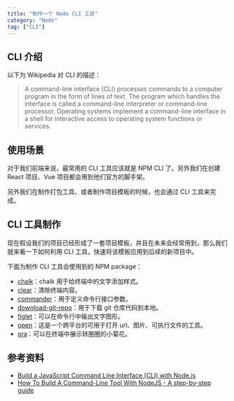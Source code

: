 ```yaml
---
title: "制作一个 Node CLI 工具"
category: "Node"
tag: ["CLI"]
---
```


## CLI 介绍

以下为 Wikipedia 对 CLI 的描述：

> A command-line interface (CLI) processes commands to a computer program in the form of lines of text. The program which handles the interface is called a command-line interpreter or command-line processor. Operating systems implement a command-line interface in a shell for interactive access to operating system functions or services.

## 使用场景

对于我们前端来说，最常用的 CLI 工具应该就是 NPM CLI 了。另外我们在创建 React 项目、Vue 项目都会用到他们官方的脚手架。

另外我们在制作打包工具、或者制作项目模板的时候，也会通过 CLI 工具来完成。

## CLI 工具制作

现在假设我们的项目已经形成了一套项目模板，并且在未来会经常用到，那么我们就来看一下如何利用 CLI 工具，快速将该模板应用到后续的新项目中。

下面为制作 CLI 工具会使用到的 NPM package：

- [chalk](https://github.com/chalk/chalk)：chalk 用于给终端中的文字添加样式。
- [clear](https://github.com/bahamas10/node-clear)：清除终端内容。
- [commander](https://github.com/tj/commander.js)：用于定义命令行接口参数。
- [download-git-repo](https://www.npmjs.com/package/download-git-repo)：用于下载 git 仓库代码到本地。
- [figlet](https://www.npmjs.com/package/figlet)：可以在命令行中输出文字图形。
- [open](https://github.com/sindresorhus/open)：这是一个跨平台的可用于打开 url、图片、可执行文件的工具。
- [ora](https://github.com/sindresorhus/ora)：可以在终端中展示转圈圈的小菊花。

## 参考资料

- [Build a JavaScript Command Line Interface (CLI) with Node.js](https://www.sitepoint.com/javascript-command-line-interface-cli-node-js/)
- [How To Build A Command-Line Tool With NodeJS - A step-by-step guide](https://dev.to/dendekky/how-to-build-a-command-line-tool-with-nodejs-a-step-by-step-guide-386k)
